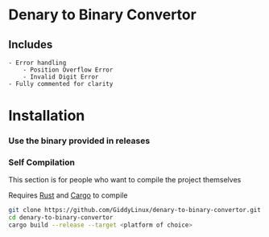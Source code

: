 # Denary to Binary Convertor





## Includes
    - Error handling 
        - Position Overflow Error
        - Invalid Digit Error
    - Fully commented for clarity

# Installation

### **Use the binary provided in releases**

### Self Compilation
This section is for people who want to compile the project themselves

 Requires [Rust](https://www.rust-lang.org/) and [Cargo](https://crates.io/) to compile

```sh
git clone https://github.com/GiddyLinux/denary-to-binary-convertor.git
cd denary-to-binary-convertor
cargo build --release --target <platform of choice>
```

